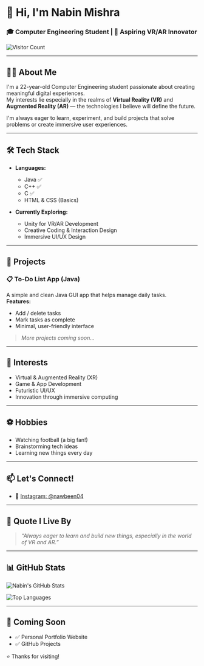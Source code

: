 # 👋 Hi, I'm Nabin Mishra

### 🎓 Computer Engineering Student | 🥽 Aspiring VR/AR Innovator

![Visitor Count](https://komarev.com/ghpvc/?username=nawbeen04&label=Profile%20Views&color=0e75b6&style=flat)

---

## 👨‍💻 About Me

I'm a 22-year-old Computer Engineering student passionate about creating meaningful digital experiences.  
My interests lie especially in the realms of **Virtual Reality (VR)** and **Augmented Reality (AR)** — the technologies I believe will define the future.

I'm always eager to learn, experiment, and build projects that solve problems or create immersive user experiences.

---

## 🛠️ Tech Stack

- **Languages:**  
  - Java ✅  
  - C++ ✅  
  - C ✅  
  - HTML & CSS (Basics)

- **Currently Exploring:**  
  - Unity for VR/AR Development  
  - Creative Coding & Interaction Design  
  - Immersive UI/UX Design

---

## 🚀 Projects

### 📋 To-Do List App (Java)
A simple and clean Java GUI app that helps manage daily tasks.  
**Features:**
- Add / delete tasks  
- Mark tasks as complete  
- Minimal, user-friendly interface

> _More projects coming soon..._

---

## 🎯 Interests

- Virtual & Augmented Reality (XR)
- Game & App Development
- Futuristic UI/UX
- Innovation through immersive computing

---

## ⚽ Hobbies

- Watching football (a big fan!)
- Brainstorming tech ideas
- Learning new things every day

---

## 📫 Let's Connect!

- 📸 [Instagram: @nawbeen04](https://instagram.com/nawbeen04)

---

## 💬 Quote I Live By

> *“Always eager to learn and build new things, especially in the world of VR and AR.”*

---

## 📊 GitHub Stats

![Nabin's GitHub Stats](https://github-readme-stats.vercel.app/api?username=nawbeen04&show_icons=true&theme=tokyonight)

![Top Languages](https://github-readme-stats.vercel.app/api/top-langs/?username=nawbeen04&layout=compact&theme=tokyonight)

---

## 🔧 Coming Soon

- ✅ Personal Portfolio Website  
- ✅ GitHub Projects  
  
⭐ Thanks for visiting!
